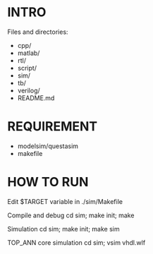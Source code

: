 <!---
/*******************************************************************************
// Project name   :
// File name      : README.md
// Created date   : Nov 22 2017
// Author         : Huy-Hung Ho
// Last modified  : Nov 22 2017 17:47
// Desc           :
*******************************************************************************/
-->

# INTRO

Files and directories:
-   cpp/
-   matlab/
-   rtl/
-   script/
-   sim/
-   tb/
-   verilog/
-   README.md

# REQUIREMENT

- modelsim/questasim
- makefile

# HOW TO RUN

Edit $TARGET variable in ./sim/Makefile

Compile and debug
	cd sim; make init; make

Simulation
	cd sim; make init; make sim

TOP_ANN core simulation
	cd sim; vsim vhdl.wlf
